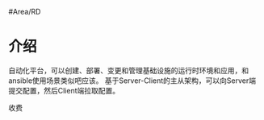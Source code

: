 #Area/RD 

# 介绍

自动化平台，可以创建、部署、变更和管理基础设施的运行时环境和应用，和ansible使用场景类似吧应该。
基于Server-Client的主从架构，可以向Server端提交配置，然后Client端拉取配置。

收费